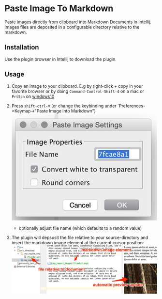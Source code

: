 Paste Image To Markdown
=======================


 Paste images directly from clipboard into Markdown Documents in Intellij. Images files are deposited in a configurable directory relative to the markdown.


## Installation

Use the plugin browser in Intellij to download the plugin.

## Usage

1) Copy an image to your clipboard. E.g by right-click + copy in your favorite browser or by doing `Command-Control-Shift-4` on a mac or `PrtScn` on [windows10](http://www.howtogeek.com/226280/how-to-take-screenshots-in-windows-10/)

2) Press `shift-ctrl-V` (or change the keybinding under `Preferences->Keymap->"Paste Image into Markdown")
    ![](docs/images/paste_image_settings.png)

    * optionally adjust file name (which defaults to a random value)
3) The plugin will depsosit the file relative to your source-directory and insert the markdown image element at the current cursor position:
    ![](docs/images/paste_result.jpg)

